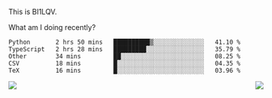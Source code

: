 This is BI1LQV.

What am I doing recently?

<!--START_SECTION:waka-->

```text
Python       2 hrs 50 mins   ██████████▒░░░░░░░░░░░░░░   41.10 %
TypeScript   2 hrs 28 mins   █████████░░░░░░░░░░░░░░░░   35.79 %
Other        34 mins         ██░░░░░░░░░░░░░░░░░░░░░░░   08.25 %
CSV          18 mins         █░░░░░░░░░░░░░░░░░░░░░░░░   04.35 %
TeX          16 mins         █░░░░░░░░░░░░░░░░░░░░░░░░   03.96 %
```

<!--END_SECTION:waka-->
<img align="right" src="https://github-readme-stats.vercel.app/api?username=bi1lqv&show_icons=true&count_private=true">

<img src="https://metrics.lecoq.io/bi1lqv?template=classic&base.activity=0&base.community=0&base.repositories=0&base.metadata=0&isocalendar=1&base=header%2C%20activity%2C%20community%2C%20repositories%2C%20metadata&base.indepth=false&base.hireable=false&isocalendar=false&isocalendar.duration=full-year&config.timezone=Asia%2FShanghai">

